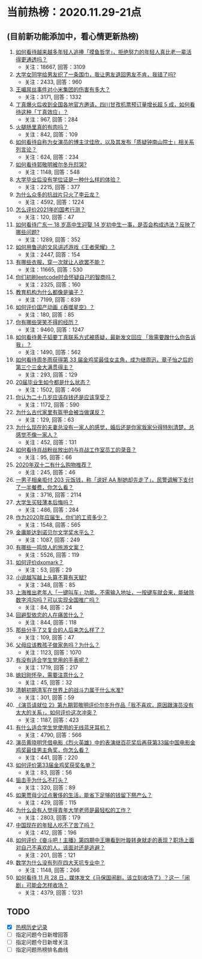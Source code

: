 # 当前热榜：2020.11.29-21点
## (目前新功能添加中，看心情更新热榜)
1. [如何看待越来越多年轻人追捧「摸鱼哲学」，拒绝努力的年轻人真比老一辈活得更通透吗？](https://www.zhihu.com/question/427814921)
    * 关注：18667, 回答：3109
2. [大学女同学给男友织了一条围巾，我让男友退回男友不肯，我错了吗?](https://www.zhihu.com/question/358083233)
    * 关注：2433, 回答：960
3. [王嵋屌丝事件对小米集团的伤害有多大？](https://www.zhihu.com/question/432056369)
    * 关注：3171, 回答：1332
4. [丁真爆火后收到全国各地官方邀请，四川甘孜机票预订量增长超 5 成，如何看待这种「丁真效应」？](https://www.zhihu.com/question/432385861)
    * 关注：967, 回答：284
5. [火腿肠里真的有肉吗？](https://www.zhihu.com/question/21171331)
    * 关注：842, 回答：109
6. [如何看待自称为女演员的博主沈佳欣，以及其发布「质疑钟南山院士」相关系列言论？](https://www.zhihu.com/question/402452147)
    * 关注：624, 回答：234
7. [如何看待郭敬明被尔冬升怼哭?](https://www.zhihu.com/question/432451657)
    * 关注：1148, 回答：548
8. [大学毕业后没有学位证是一种什么样的体验？](https://www.zhihu.com/question/47206442)
    * 关注：2215, 回答：377
9. [为什么众多的抗战片只火了李云龙？](https://www.zhihu.com/question/268674369)
    * 关注：4592, 回答：1224
10. [怎么评价2021年的国考行测？](https://www.zhihu.com/question/432503060)
    * 关注：120, 回答：47
11. [如何看待广东一 18 岁高中生迎娶 14 岁初中生一事，是否会构成违法？反映了哪些问题?](https://www.zhihu.com/question/432417750)
    * 关注：1289, 回答：352
12. [如何用鲁迅的文风讲述游戏《王者荣耀》？](https://www.zhihu.com/question/387646672)
    * 关注：2447, 回答：154
13. [有哪些衣服，穿一次就让人欲罢不能？](https://www.zhihu.com/question/394037020)
    * 关注：11665, 回答：530
14. [你们初刷leetcode时会怀疑自己的智商吗？](https://www.zhihu.com/question/388971497)
    * 关注：2325, 回答：160
15. [教育机构为什么都像是骗子？](https://www.zhihu.com/question/21945749)
    * 关注：7199, 回答：839
16. [如何评价国产动画《吞噬星空》？](https://www.zhihu.com/question/431520237)
    * 关注：180, 回答：85
17. [你有哪些哭笑不得的经历？](https://www.zhihu.com/question/64169931)
    * 关注：9460, 回答：1247
18. [如何看待黄子韬要丁真联系方式被质疑，最新发文回应 「我需要蹭什么你告诉我」？](https://www.zhihu.com/question/432395953)
    * 关注：1490, 回答：562
19. [如何看待周冬雨获得第 33 届金鸡奖最佳女主角，成为继周迅，章子怡之后的第三个三金大满贯得主？](https://www.zhihu.com/question/432447724)
    * 关注：293, 回答：129
20. [20届毕业生如今都是什么状态？](https://www.zhihu.com/question/429514296)
    * 关注：1502, 回答：406
21. [你认为二十几岁应该存钱还是应该享受？](https://www.zhihu.com/question/429254286)
    * 关注：1172, 回答：590
22. [为什么古代家里有盔甲会被当做谋反？](https://www.zhihu.com/question/426882421)
    * 关注：129, 回答：63
23. [为什么现在的夫妻总没有一家人的感觉，婚后还是你家我家分得特别清楚，总感觉不像一家人？](https://www.zhihu.com/question/420633479)
    * 关注：452, 回答：131
24. [如何看待肖战粉丝放出的与肖战工作室员工的录音？](https://www.zhihu.com/question/432558737)
    * 关注：95, 回答：66
25. [2020年双十二有什么购物推荐？](https://www.zhihu.com/question/431192297)
    * 关注：245, 回答：46
26. [一男子相亲拒付 203 元饭钱，称「说好 AA 制她却先走了」，民警调解下支付了一半餐费，你怎么看？](https://www.zhihu.com/question/428034871)
    * 关注：3716, 回答：2114
27. [大学生买轻薄本后悔吗？](https://www.zhihu.com/question/413897260)
    * 关注：486, 回答：284
28. [作为2020年应届生，你们的工资多少？](https://www.zhihu.com/question/412758700)
    * 关注：1548, 回答：565
29. [金庸能达到诺贝尔文学奖水平么？](https://www.zhihu.com/question/33987964)
    * 关注：1087, 回答：249
30. [有哪些一鸣惊人的旅游文案？](https://www.zhihu.com/question/322894260)
    * 关注：5526, 回答：119
31. [如何评价dxomark？](https://www.zhihu.com/question/281433398)
    * 关注：53, 回答：29
32. [小说越写越上头算不算有天赋?](https://www.zhihu.com/question/429003376)
    * 关注：348, 回答：85
33. [上海推出老年人「一键叫车」功能，不需输入地址，一按键车就会来，能破除数字鸿沟吗？可以实现全国推广吗？](https://www.zhihu.com/question/432357349)
    * 关注：84, 回答：24
34. [回避型依恋的人在痛苦什么？](https://www.zhihu.com/question/373809648)
    * 关注：844, 回答：118
35. [那些分手了又复合的人后来怎么样了？](https://www.zhihu.com/question/342887125)
    * 关注：109, 回答：47
36. [父母应该教孩子做家务吗？为什么？](https://www.zhihu.com/question/422275266)
    * 关注：1123, 回答：1070
37. [有没有适合学生党用的手表呢？](https://www.zhihu.com/question/36068241)
    * 关注：1719, 回答：217
38. [媳妇刚怀孕，需要注意什么？](https://www.zhihu.com/question/428659972)
    * 关注：45, 回答：32
39. [清朝初期清军在世界上的战斗力属于什么水准?](https://www.zhihu.com/question/401013333)
    * 关注：301, 回答：59
40. [《演员请就位 2》第九期郭敬明评价尔冬升作品「我不喜欢，原因跟演员没有太大的关系」，如何评价这次冲突？](https://www.zhihu.com/question/432449623)
    * 关注：1187, 回答：423
41. [有什么适合学生党使用的无线蓝牙耳机？](https://www.zhihu.com/question/315789264)
    * 关注：4790, 回答：566
42. [演员黄晓明凭借电影《烈火英雄》中的表演继百花奖后再获第33届中国电影金鸡奖最佳男主角奖，你怎么看？](https://www.zhihu.com/question/432444133)
    * 关注：441, 回答：220
43. [如何评价第33届金鸡奖获奖名单？](https://www.zhihu.com/question/432427826)
    * 关注：83, 回答：56
44. [狙击手为什么不打头？](https://www.zhihu.com/question/31899792)
    * 关注：320, 回答：89
45. [如果贾母少过点奢侈的生活，能省下足够的钱留下祭产么？](https://www.zhihu.com/question/432185646)
    * 关注：429, 回答：115
46. [为什么会有人觉得青年大学老师是最轻松的工作？](https://www.zhihu.com/question/298556504)
    * 关注：2803, 回答：179
47. [中国现在的年轻人吃不了苦了吗？](https://www.zhihu.com/question/431571293)
    * 关注：412, 回答：196
48. [如何评价《奋斗吧！主播》第四期中王琳看到叶璇转身就走的表现？职场上面对自己不喜欢的人，该面对还是逃避？](https://www.zhihu.com/question/432425350)
    * 关注：201, 回答：121
49. [数学为什么没有列在四大天坑专业中？](https://www.zhihu.com/question/431174381)
    * 关注：1148, 回答：266
50. [如何看待 11 月 28 日，媒体发文《马保国闹剧，该立刻收场了》？这一「闹剧」可能会怎样收场？](https://www.zhihu.com/question/432378297)
    * 关注：4379, 回答：1231
## TODO
* [x] [热榜历史记录](hot_history/AllHot.md)
* [ ] 指定问题今日新增回答
* [ ] 指定问题今日新增关注
* [ ] 指定问题热榜排名曲线
